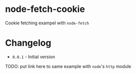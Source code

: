 # node-fetch-cookie

Cookie fetching exampel with `node-fetch`

# Changelog

* `0.0.1` - Initial version

TODO: put link here to same example with `node`'s `http` module
